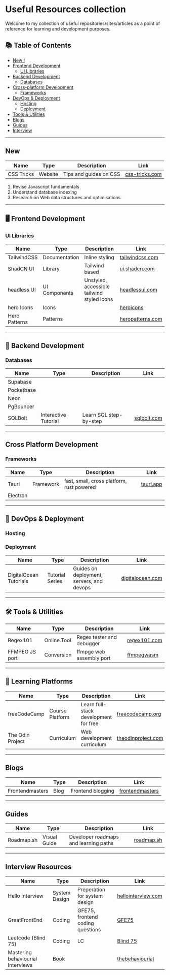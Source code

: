 # Useful Resources collection

Welcome to my collection of useful repositories/sites/articles as a point of reference for learning and development purposes.

## 📚 Table of Contents

- [New !](#new)
- [Frontend Development](#frontend-development)
  - [UI Libraries](#ui-libraries)
- [Backend Development](#backend-development)
  - [Databases](#databases)
- [Cross-platform Development](#cross-platform-development)
  - [Frameworks](#cross-platform-frameworks)
- [DevOps & Deployment](#devops--deployment)
  - [Hosting](#hosting)
  - [Deployment](#deployment)
- [Tools & Utilities](#tools--utilities)
- [Blogs](#blogs)
- [Guides](#guides)
- [Interview](#interview-resources)

---

## New

| Name       | Type    | Description            | Link                                     |
| ---------- | ------- | ---------------------- | ---------------------------------------- |
| CSS Tricks | Website | Tips and guides on CSS | [css-tricks.com](https://css-tricks.com) |

1. Revise Javascript fundamentals
2. Understand database indexing
3. Research on Web data structures and optimisations.

---

## 🖥️ Frontend Development

### UI Libraries

| Name          | Type          | Description                                | Link                                          |
| ------------- | ------------- | ------------------------------------------ | --------------------------------------------- |
| TailwindCSS   | Documentation | Inline styling                             | [tailwindcss.com](https://tailwindcss.com/)   |
| ShadCN UI     | Library       | Tailwind based                             | [ui.shadcn.com](https://ui.shadcn.com/)       |
| headless UI   | UI Components | Unstyled, accessible tailwind styled icons | [headlessui.com](https://headlessui.com/)     |
| hero Icons    | Icons         |                                            | [heroicons](https://heroicons.com/)           |
| Hero Patterns | Patterns      |                                            | [heropatterns.com](https://heropatterns.com/) |

---

## 🔧 Backend Development

### Databases

| Name       | Type                 | Description            | Link                               |
| ---------- | -------------------- | ---------------------- | ---------------------------------- |
| Supabase   |                      |                        |                                    |
| Pocketbase |                      |                        |                                    |
| Neon       |                      |                        |                                    |
| PgBouncer  |                      |                        |                                    |
| SQLBolt    | Interactive Tutorial | Learn SQL step-by-step | [sqlbolt.com](https://sqlbolt.com) |

---

## Cross Platform Development

### Frameworks

| Name     | Type      | Description                               | Link                            |
| -------- | --------- | ----------------------------------------- | ------------------------------- |
| Tauri    | Framework | fast, small, cross platform, rust powered | [tauri.app](https://tauri.app/) |
| Electron |           |                                           |                                 |

---

## 🚀 DevOps & Deployment

### Hosting

### Deployment

| Name                   | Type            | Description                               | Link                                                                 |
| ---------------------- | --------------- | ----------------------------------------- | -------------------------------------------------------------------- |
| DigitalOcean Tutorials | Tutorial Series | Guides on deployment, servers, and devops | [digitalocean.com](https://www.digitalocean.com/community/tutorials) |

---

## 🛠 Tools & Utilities

| Name           | Type        | Description               | Link                                                    |
| -------------- | ----------- | ------------------------- | ------------------------------------------------------- |
| Regex101       | Online Tool | Regex tester and debugger | [regex101.com](https://regex101.com)                    |
| FFMPEG JS port | Conversion  | ffmpge web assembly port  | [ffmpegwasm](https://github.com/ffmpegwasm/ffmpeg.wasm) |

---

## 📘 Learning Platforms

| Name             | Type            | Description                           | Link                                                 |
| ---------------- | --------------- | ------------------------------------- | ---------------------------------------------------- |
| freeCodeCamp     | Course Platform | Learn full-stack development for free | [freecodecamp.org](https://www.freecodecamp.org)     |
| The Odin Project | Curriculum      | Web development curriculum            | [theodinproject.com](https://www.theodinproject.com) |

---

## Blogs

| Name            | Type | Description       | Link                                                 |
| --------------- | ---- | ----------------- | ---------------------------------------------------- |
| Frontendmasters | Blog | Frontend blogging | [frontendmasters](https://frontendmasters.com/blog/) |

---

## Guides

| Name       | Type         | Description                           | Link                             |
| ---------- | ------------ | ------------------------------------- | -------------------------------- |
| Roadmap.sh | Visual Guide | Developer roadmaps and learning paths | [roadmap.sh](https://roadmap.sh) |

---

## Interview Resources

| Name                              | Type          | Description                      | Link                                                                                             |
| --------------------------------- | ------------- | -------------------------------- | ------------------------------------------------------------------------------------------------ |
| Hello Interview                   | System Design | Preperation for system design    | [hellointerview.com](https://www.hellointerview.com/learn/system-design/in-a-hurry/introduction) |
| GreatFrontEnd                     | Coding        | GFE75, frontend coding questions | [GFE75](https://www.greatfrontend.com/interviews/gfe75)                                          |
| Leetcode (Blind 75)               | Coding        | LC                               | [Blind 75](https://leetcode.com/problem-list/oizxjoit/)                                          |
| Mastering behaviourial Interviews | Book          |                                  | [thebehaviourial](hhttps://thebehavioral.substack.com/)                                          |

